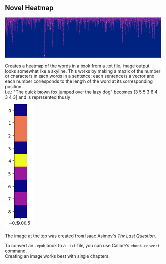 ## Novel Heatmap  
![light](/images/the_last_question_map_image.png?raw=true "Asimov's _The Last Question_")

Creates a heatmap of the words in a book from a .txt file, image output looks somewhat like a skyline. This works by making a matrix of the number of characters in each words in a sentence; each sentence is a vector and each number corresponds to the length of the word at its corresponding position.  
i.e.: "The quick brown fox jumped over the lazy dog" becomes [3 5 5 3 6 4 3 4 3] and is represented thusly  
![fox](/images/fox_map_image.png?raw=true)

The image at the top was created from Isaac Asimov's _The Last Question_.

To convert an `.epub` book to a `.txt` file, you can use Calibre's `ebook-convert` command.  
Creating an image works best with single chapters.
